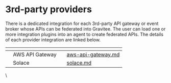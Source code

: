 # 3rd-party providers

There is a dedicated integration for each 3rd-party API gateway or event broker whose APIs can be federated into Gravitee. The user can load one or more integration plugins into an agent to create federated APIs. The details of each provider integration are linked below.

<table data-view="cards"><thead><tr><th></th><th></th><th></th><th data-hidden data-card-target data-type="content-ref"></th></tr></thead><tbody><tr><td></td><td>AWS API Gateway</td><td></td><td><a href="aws-api-gateway.md">aws-api-gateway.md</a></td></tr><tr><td></td><td>Solace</td><td></td><td><a href="solace.md">solace.md</a></td></tr></tbody></table>

\

